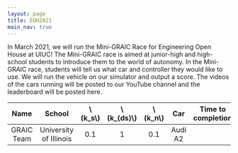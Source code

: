 ```yaml
---
layout: page
title: EOH2021
main_nav: true
---
```


In March 2021, we will run the Mini-GRAIC Race for Engineering Open House at UIUC!
The Mini-GRAIC race is aimed at junior-high and high-school students to introduce them to the world of autonomy.
In the Mini-GRAIC race, students will tell us what car and controller they would like to use.
We will run the vehicle on our simulator and output a score.
The videos of the cars running will be posted to our YouTube channel and the leaderboard will be posted here.

|Name|School|\\(k_s\\)|\\(k_{ds}\\)|\\(k_n\\)|Car|Time to completion|Score|Place|
|:--:|:----:|:-------:|:----------:|:-------:|:-:|:----------------:|:---:|:---:|
|GRAIC Team|University of Illinois|0.1|1|0.1|Audi A2| | |1|
